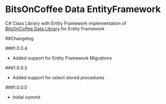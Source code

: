# BitsOnCoffee Data EntityFrameworkC# Class Library with Entity Framework implementation of [BitsOnCoffee.Data Library](https://github.com/BitsOnCoffee/Data) for Entity Framework##Changelog###1.0.0.4* Added support for Entity Framework Migrations###1.0.0.3* Added support for select stored procedures###1.0.0.0* Initial commit